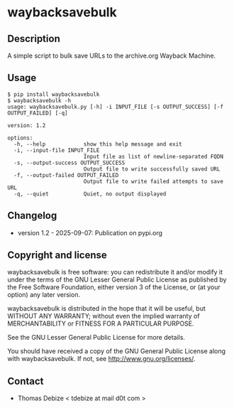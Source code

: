 waybacksavebulk
===============

Description
-----------
A simple script to bulk save URLs to the archive.org Wayback Machine.


Usage
-----
```
$ pip install waybacksavebulk
$ waybacksavebulk -h
usage: waybacksavebulk.py [-h] -i INPUT_FILE [-s OUTPUT_SUCCESS] [-f OUTPUT_FAILED] [-q]

version: 1.2

options:
  -h, --help            show this help message and exit
  -i, --input-file INPUT_FILE
                        Input file as list of newline-separated FQDN
  -s, --output-success OUTPUT_SUCCESS
                        Output file to write successfully saved URL
  -f, --output-failed OUTPUT_FAILED
                        Output file to write failed attempts to save URL
  -q, --quiet           Quiet, no output displayed
```
  

Changelog
---------
* version 1.2 - 2025-09-07: Publication on pypi.org

Copyright and license
---------------------

waybacksavebulk is free software: you can redistribute it and/or modify it under the terms of the GNU Lesser General Public License as published by the Free Software Foundation, either version 3 of the License, or (at your option) any later version.

waybacksavebulk is distributed in the hope that it will be useful, but WITHOUT ANY WARRANTY; without even the implied warranty of MERCHANTABILITY or FITNESS FOR A PARTICULAR PURPOSE.  

See the GNU Lesser General Public License for more details.

You should have received a copy of the GNU General Public License along with waybacksavebulk. 
If not, see http://www.gnu.org/licenses/.

Contact
-------
* Thomas Debize < tdebize at mail d0t com >